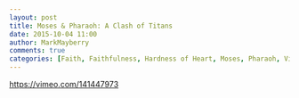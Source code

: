 ```yaml
---
layout: post
title: Moses & Pharaoh: A Clash of Titans
date: 2015-10-04 11:00
author: MarkMayberry
comments: true
categories: [Faith, Faithfulness, Hardness of Heart, Moses, Pharaoh, Video, Rebellion]
---
```

https://vimeo.com/141447973
